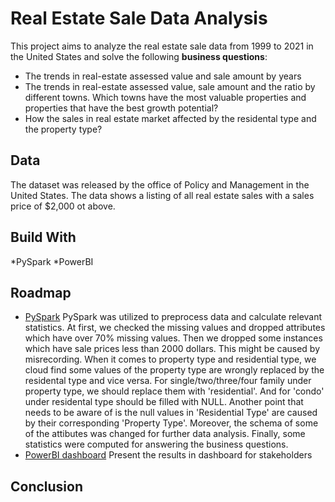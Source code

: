 # Real Estate Sale Data Analysis 
This project aims to analyze the real estate sale data from 1999 to 2021 in the United States and solve the following **business questions**:
* The trends in real-estate assessed value and sale amount by years
* The trends in real-estate assessed value, sale amount and the ratio by different towns. Which towns have the most valuable properties and properties that have the best growth potential?
* How the sales in real estate market affected by the residental type and the property type?
## Data 
The dataset was released by the office of Policy and Management in the United States. The data shows a listing of all real estate sales with a sales price of $2,000 ot above. 
## Build With
*PySpark
*PowerBI
## Roadmap
* [PySpark](https://github.com/Ruiqi-Alaina/Real-Estate-Sale-1999-2021-Data-Analysis/blob/main/real%20estate%20sale%20data%20in%20us.ipynb)
  PySpark was utilized to preprocess data and calculate relevant statistics. At first, we checked the missing values and dropped attributes which have over 70% missing values. Then we dropped some instances which have
  sale prices less than 2000 dollars. This might be caused by misrecording. When it comes to property type and residential type,
  we cloud find some values of the property type are wrongly replaced by the residental type and vice versa. For single/two/three/four family under property type, we should replace them with 'residential'. And for 'condo' under residental type should be filled with NULL. Another point that needs to be aware of is the null values in 'Residential Type' are caused by their corresponding 'Property Type'.
 Moreover, the schema of some of the attibutes was changed for further data analysis. Finally, some statistics were computed for answering the business questions.
* [PowerBI dashboard](https://github.com/Ruiqi-Alaina/Real-Estate-Sale-1999-2021-Data-Analysis/blob/main/Real%20estate%20sale%20data%20analysis.pbix)
  Present the results in dashboard for stakeholders
## Conclusion
